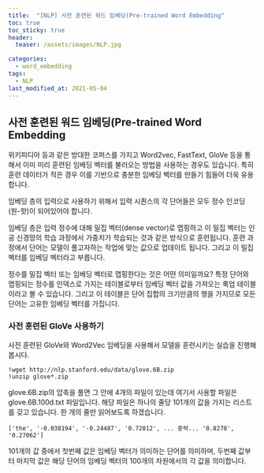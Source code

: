 ```yaml
---
title:  "[NLP] 사전 훈련된 워드 임베딩(Pre-trained Word Embedding"
toc: true
toc_sticky: true
header:
  teaser: /assets/images/NLP.jpg

categories:
  - word_embedding
tags:
  - NLP
last_modified_at: 2021-05-04
---
```


## 사전 훈련된 워드 임베딩(Pre-trained Word Embedding

위키피디아 등과 같은 방대한 코퍼스를 가지고 Word2vec, FastText, GloVe 등을 통해서 이미 미리 훈련된 임베딩 벡터를 불러오는 방법을 사용하는 경우도 있습니다. 특히 훈련 데이터가 적은 경우 이를 기반으로 충분한 임베딩 벡터를 만들기 힘들어 더욱 유용합니다.  

임베딩 층의 입력으로 사용하기 위해서 입력 시퀀스의 각 단어들은 모두 정수 인코딩(원-핫)이 되어있어야 합니다.  

임베딩 층은 입력 정수에 대해 밀집 벡터(dense vector)로 맵핑하고 이 밀집 벡터는 인공 신경망의 학습 과정에서 가중치가 학습되는 것과 같은 방식으로 훈련됩니다. 훈련 과정에서 단어는 모델이 풀고자하는 작업에 맞는 값으로 업데이트 됩니다. 그리고 이 밀집 벡터를 임베딩 벡터라고 부릅니다.  

정수를 밀집 벡터 또는 임베딩 벡터로 맵핑한다는 것은 어떤 의미일까요? 특정 단어와 맵핑되는 정수를 인덱스로 가지는 테이블로부터 임베딩 벡터 값을 가져오는 룩업 테이블이라고 볼 수 있습니다. 그리고 이 테이블은 단어 집합의 크기만큼의 행을 가지므로 모든 단어는 고유한 임베딩 벡터를 가집니다.  


### 사전 훈련된 GloVe 사용하기  

사전 훈련된 GloVe와 Word2Vec 임베딩을 사용해서 모델을 훈련시키는 실습을 진행해봅시다.  

```
!wget http://nlp.stanford.edu/data/glove.6B.zip
!unzip glove*.zip
```

glove.6B.zip의 압축을 풀면 그 안에 4개의 파일이 있는데 여기서 사용할 파일은 glove.6B.100d.txt 파일입니다. 해당 파일은 하나의 줄당 101개의 값을 가지는 리스트를 갖고 있습니다. 한 개의 줄만 읽어보도록 하겠습니다.  

```
['the', '-0.038194', '-0.24487', '0.72812', ... 중략... '0.8278', '0.27062']
```

101개의 값 중에서 첫번째 값은 임베딩 벡터가 의미하는 단어를 의미하며, 두번째 값부터 마지막 값은 해당 단어의 임베딩 벡터의 100개의 차원에서의 각 값을 의미합니다.   